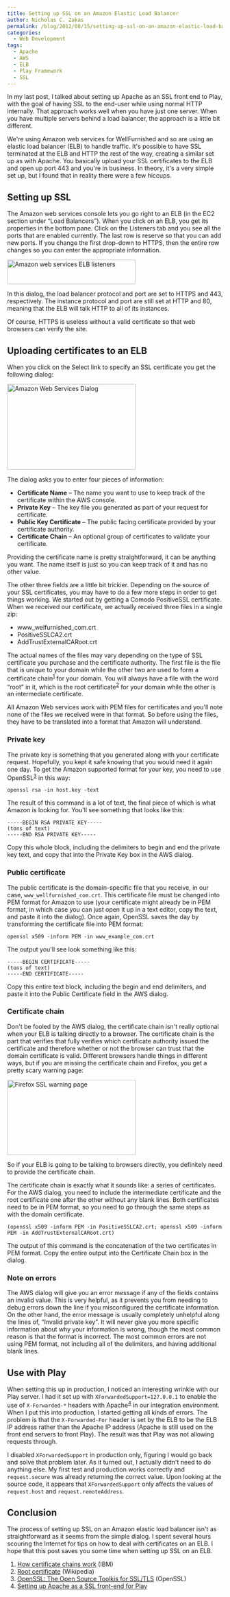 ```yaml
---
title: Setting up SSL on an Amazon Elastic Load Balancer
author: Nicholas C. Zakas
permalink: /blog/2012/08/15/setting-up-ssl-on-an-amazon-elastic-load-balancer/
categories:
  - Web Development
tags:
  - Apache
  - AWS
  - ELB
  - Play Framework
  - SSL
---
```

In my last post, I talked about setting up Apache as an SSL front end to Play, with the goal of having SSL to the end-user while using normal HTTP internally. That approach works well when you have just one server. When you have multiple servers behind a load balancer, the approach is a little bit different. 

We're using Amazon web services for WellFurnished and so are using an elastic load balancer (ELB) to handle traffic. It's possible to have SSL terminated at the ELB and HTTP the rest of the way, creating a similar set up as with Apache. You basically upload your SSL certificates to the ELB and open up port 443 and you're in business. In theory, it's a very simple set up, but I found that in reality there were a few hiccups.

## Setting up SSL

The Amazon web services console lets you go right to an ELB (in the EC2 section under &#8220;Load Balancers&#8221;). When you click on an ELB, you get its properties in the bottom pane. Click on the Listeners tab and you see all the ports that are enabled currently. The last row is reserve so that you can add new ports. If you change the first drop-down to HTTPS, then the entire row changes so you can enter the appropriate information.

[<img src="/images/wp-content/uploads/2012/08/elb-300x57.png" alt="Amazon web services ELB listeners" title="" width="300" height="57" />][1]

In this dialog, the load balancer protocol and port are set to HTTPS and 443, respectively. The instance protocol and port are still set at HTTP and 80, meaning that the ELB will talk HTTP to all of its instances.

Of course, HTTPS is useless without a valid certificate so that web browsers can verify the site.

## Uploading certificates to an ELB

When you click on the Select link to specify an SSL certificate you get the following dialog:

[<img src="/images/wp-content/uploads/2012/08/awssl-300x200.png" alt="Amazon Web Services Dialog" title="" width="300" height="200" />][2]

The dialog asks you to enter four pieces of information:

  * **Certificate Name** &#8211; The name you want to use to keep track of the certificate within the AWS console.
  * **Private Key** &#8211; The key file you generated as part of your request for certificate.
  * **Public Key Certificate** &#8211; The public facing certificate provided by your certificate authority.
  * **Certificate Chain** &#8211; An optional group of certificates to validate your certificate.

Providing the certificate name is pretty straightforward, it can be anything you want. The name itself is just so you can keep track of it and has no other value.

The other three fields are a little bit trickier. Depending on the source of your SSL certificates, you may have to do a few more steps in order to get things working. We started out by getting a Comodo PositiveSSL certificate. When we received our certificate, we actually received three files in a single zip:

  * www\_welfurnished\_com.crt
  * PositiveSSLCA2.crt
  * AddTrustExternalCARoot.crt

The actual names of the files may vary depending on the type of SSL certificate you purchase and the certificate authority. The first file is the file that is unique to your domain while the other two are used to form a certificate chain<sup>[1]</sup> for your domain. You will always have a file with the word &#8220;root&#8221; in it, which is the root certificate<sup>[2]</sup> for your domain while the other is an intermediate certificate.

All Amazon Web services work with PEM files for certificates and you'll note none of the files we received were in that format. So before using the files, they have to be translated into a format that Amazon will understand.

### Private key

The private key is something that you generated along with your certificate request. Hopefully, you kept it safe knowing that you would need it again one day. To get the Amazon supported format for your key, you need to use OpenSSL<sup>[3]</sup> in this way:

    openssl rsa -in host.key -text

The result of this command is a lot of text, the final piece of which is what Amazon is looking for. You'll see something that looks like this:

    -----BEGIN RSA PRIVATE KEY-----
    (tons of text)
    -----END RSA PRIVATE KEY-----

Copy this whole block, including the delimiters to begin and end the private key text, and copy that into the Private Key box in the AWS dialog.

### Public certificate

The public certificate is the domain-specific file that you receive, in our case, `www_wellfurnished_com.crt`. This certificate file must be changed into PEM format for Amazon to use (your certificate might already be in PEM format, in which case you can just open it up in a text editor, copy the text, and paste it into the dialog). Once again, OpenSSL saves the day by transforming the certificate file into PEM format:

    openssl x509 -inform PEM -in www_example_com.crt

The output you'll see look something like this:

    -----BEGIN CERTIFICATE-----
    (tons of text)
    -----END CERTIFICATE-----

Copy this entire text block, including the begin and end delimiters, and paste it into the Public Certificate field in the AWS dialog.

### Certificate chain

Don't be fooled by the AWS dialog, the certificate chain isn't really optional when your ELB is talking directly to a browser. The certificate chain is the part that verifies that fully verifies which certificate authority issued the certificate and therefore whether or not the browser can trust that the domain certificate is valid. Different browsers handle things in different ways, but if you are missing the certificate chain and Firefox, you get a pretty scary warning page:

[<img src="/images/wp-content/uploads/2012/08/ffssl-300x175.png" alt="Firefox SSL warning page" title="" width="300" height="175" />][3]

So if your ELB is going to be talking to browsers directly, you definitely need to provide the certificate chain.

The certificate chain is exactly what it sounds like: a series of certificates. For the AWS dialog, you need to include the intermediate certificate and the root certificate one after the other without any blank lines. Both certificates need to be in PEM format, so you need to go through the same steps as with the domain certificate.

    (openssl x509 -inform PEM -in PositiveSSLCA2.crt; openssl x509 -inform PEM -in AddTrustExternalCARoot.crt)

The output of this command is the concatenation of the two certificates in PEM format. Copy the entire output into the Certificate Chain box in the dialog.

### Note on errors

The AWS dialog will give you an error message if any of the fields contains an invalid value. This is very helpful, as it prevents you from needing to debug errors down the line if you misconfigured the certificate information. On the other hand, the error message is usually completely unhelpful along the lines of, &#8220;Invalid private key&#8221;. It will never give you more specific information about why your information is wrong, though the most common reason is that the format is incorrect. The most common errors are not using PEM format, not including all of the delimiters, and having additional blank lines.

## Use with Play

When setting this up in production, I noticed an interesting wrinkle with our Play server. I had it set up with `XForwardedSupport=127.0.0.1` to enable the use of `X-Forwarded-*` headers with Apache<sup>[4]</sup> in our integration environment. When I put this into production, I started getting all kinds of errors. The problem is that the `X-Forwarded-For` header is set by the ELB to be the ELB IP address rather than the Apache IP address (Apache is still used on the front end servers to front Play). The result was that Play was not allowing requests through.

I disabled `XForwardedSupport` in production only, figuring I would go back and solve that problem later. As it turned out, I actually didn't need to do anything else. My first test and production works correctly and `request.secure` was already returning the correct value. Upon looking at the source code, it appears that `XForwardedSupport` only affects the values of `request.host` and `request.remoteAddress`.

## Conclusion

The process of setting up SSL on an Amazon elastic load balancer isn't as straightforward as it seems from the simple dialog. I spent several hours scouring the Internet for tips on how to deal with certificates on an ELB. I hope that this post saves you some time when setting up SSL on an ELB.


  1. [How certificate chains work][4] (IBM)
  2. [Root certificate][5] (Wikipedia)
  3. [OpenSSL: The Open Source Toolkis for SSL/TLS][6] (OpenSSL)
  4. [Setting up Apache as a SSL front-end for Play][7]

 [1]: /images/wp-content/uploads/2012/08/elb.png
 [2]: /images/wp-content/uploads/2012/08/awssl.png
 [3]: /images/wp-content/uploads/2012/08/ffssl.png
 [4]: http://publib.boulder.ibm.com/infocenter/wmqv6/v6r0/index.jsp?topic=%2Fcom.ibm.mq.csqzas.doc%2Fsy10600_.htm
 [5]: http://en.wikipedia.org/wiki/Root_certificate
 [6]: http://www.openssl.org/
 [7]: {{site.url}}/blog/2012/08/08/setting-up-apache-as-a-ssl-front-end-for-play/
